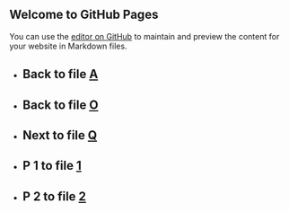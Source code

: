 
## Welcome to GitHub Pages

You can use the [editor on GitHub](https://github.com/samuelbetio/alphabet.file/edit/master/A/B/C/D/E/F/G/H/I/J/K/L/M/N/O/P/README.md) to maintain and preview the content for your website in Markdown files.


- ## **Back** to file [A](../../../../../../../../../../../../../../../../README.md)

- ## **Back** to file [O](../)

- ## **Next** to file [Q](Q/)

- ## **P 1** to file [1](1/)

- ## **P 2** to file [2](2/)






